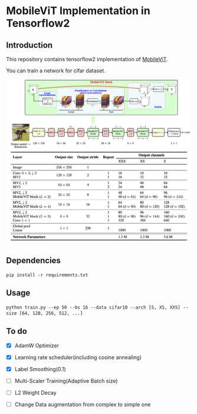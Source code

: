 # MobileViT Implementation in Tensorflow2

## Introduction
This repository contains tensorflow2 implementation of [MobileViT](https://arxiv.org/abs/2110.02178).

You can train a network for cifar dataset.


![arch]('./../img/arch.png)
![table]('./../img/table1.png)

## Dependencies
```
pip install -r requirements.txt
```
## Usage
```
python train.py --ep 50 --bs 16 --data cifar10 --arch [S, XS, XXS] --size [64, 128, 256, 512, ...]
```

## To do
 - [x]  AdamW Optimizer
 - [x]  Learning rate scheduler(including cosine annealing)
 - [x]  Label Smoothing(0.1)  
 - [ ]  Multi-Scaler Training(Adaptive Batch size)
 - [ ]  L2 Weight Decay  
 - [ ]  Change Data augmentation from complex to simple one 
 


